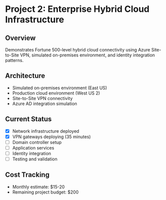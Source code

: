 # Project 2: Enterprise Hybrid Cloud Infrastructure

## Overview
Demonstrates Fortune 500-level hybrid cloud connectivity using Azure Site-to-Site VPN, simulated on-premises environment, and identity integration patterns.

## Architecture
- Simulated on-premises environment (East US)
- Production cloud environment (West US 2)
- Site-to-Site VPN connectivity
- Azure AD integration simulation

## Current Status
- [x] Network infrastructure deployed
- [x] VPN gateways deploying (35 minutes)
- [ ] Domain controller setup
- [ ] Application services
- [ ] Identity integration
- [ ] Testing and validation

## Cost Tracking
- Monthly estimate: $15-20
- Remaining project budget: $200
